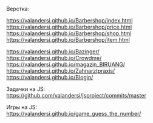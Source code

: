 Верстка: <br/>

https://valandersi.github.io/Barbershop/index.html <br/>
https://valandersi.github.io/Barbershop/price.html <br/>
https://valandersi.github.io/Barbershop/shop.html <br/>
https://valandersi.github.io/Barbershop/item.html <br/>

https://valandersi.github.io/Bazinger/ <br/>
https://valandersi.github.io/Crowdme/ <br/>
https://valandersi.github.io/magazin_BIRUANG/ <br/>
https://valandersi.github.io/Zahnarztpraxis/ <br/>
https://valandersi.github.io/Blogin/ <br/>


Задачки на JS: <br/>
https://github.com/valandersi/jsproject/commits/master <br/>

Игры на JS:  <br/>
https://valandersi.github.io/game_guess_the_number/ <br/>
